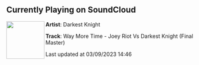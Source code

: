 ## Currently Playing on SoundCloud

[<img align="left" width="100" src="https://i1.sndcdn.com/artworks-aFz2cyT8qJ1s3P0N-m61KPg-t500x500.jpg">](https://soundcloud.com/darkest_knight_official/way-more-time-joey-riot-vs-darkest-knight-final-master)

**Artist**: Darkest Knight 

**Track**: Way More Time - Joey Riot Vs Darkest Knight (Final Master)

Last updated at 03/09/2023 14:46
